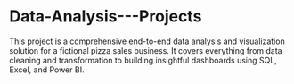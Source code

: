 # Data-Analysis---Projects
This project is a comprehensive end-to-end data analysis and visualization solution for a fictional pizza sales business. It covers everything from data cleaning and transformation to building insightful dashboards using SQL, Excel, and Power BI.
